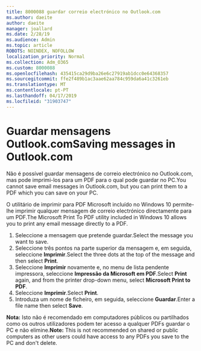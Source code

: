 ```yaml
---
title: 8000088 guardar correio electrónico no Outlook.com
ms.author: daeite
author: daeite
manager: joallard
ms.date: 2/28/19
ms.audience: Admin
ms.topic: article
ROBOTS: NOINDEX, NOFOLLOW
localization_priority: Normal
ms.collection: Adm_O365
ms.custom: 8000088
ms.openlocfilehash: 435415ca29d9ba26e6c27919ab1dcc0e64368357
ms.sourcegitcommit: ffe2f489b1ac3aae62aa784c959da6a41c3261eb
ms.translationtype: MT
ms.contentlocale: pt-PT
ms.lasthandoff: 04/17/2019
ms.locfileid: "31903747"
---
```

# <a name="saving-messages-in-outlookcom"></a><span data-ttu-id="bee57-102">Guardar mensagens Outlook.com</span><span class="sxs-lookup"><span data-stu-id="bee57-102">Saving messages in Outlook.com</span></span>

<span data-ttu-id="bee57-103">Não é possível guardar mensagens de correio electrónico no Outlook.com, mas pode imprimi-los para um PDF para o qual pode guardar no PC.</span><span class="sxs-lookup"><span data-stu-id="bee57-103">You cannot save email messages in Outlook.com, but you can print them to a PDF which you can save on your PC.</span></span>

<span data-ttu-id="bee57-104">O utilitário de imprimir para PDF Microsoft incluído no Windows 10 permite-lhe imprimir qualquer mensagem de correio electrónico directamente para um PDF.</span><span class="sxs-lookup"><span data-stu-id="bee57-104">The Microsoft Print To PDF utility included in Windows 10 allows you to print any email message directly to a PDF.</span></span>

1. <span data-ttu-id="bee57-105">Seleccione a mensagem que pretende guardar.</span><span class="sxs-lookup"><span data-stu-id="bee57-105">Select the message you want to save.</span></span>
2. <span data-ttu-id="bee57-106">Seleccione três pontos na parte superior da mensagem e, em seguida, seleccione **Imprimir**.</span><span class="sxs-lookup"><span data-stu-id="bee57-106">Select the three dots at the top of the message and then select **Print**.</span></span>
3. <span data-ttu-id="bee57-107">Seleccione **Imprimir** novamente e, no menu de lista pendente impressora, seleccione **Impressão da Microsoft em PDF**.</span><span class="sxs-lookup"><span data-stu-id="bee57-107">Select **Print** again, and from the printer drop-down menu, select **Microsoft Print to PDF**.</span></span>
4. <span data-ttu-id="bee57-108">Seleccione **Imprimir**.</span><span class="sxs-lookup"><span data-stu-id="bee57-108">Select **Print**.</span></span>
5. <span data-ttu-id="bee57-109">Introduza um nome de ficheiro, em seguida, seleccione **Guardar**.</span><span class="sxs-lookup"><span data-stu-id="bee57-109">Enter a file name then select **Save**.</span></span>

<span data-ttu-id="bee57-110">**Nota:** Isto não é recomendado em computadores públicos ou partilhados como os outros utilizadores podem ter acesso a qualquer PDFs guardar o PC e não elimine.</span><span class="sxs-lookup"><span data-stu-id="bee57-110">**Note:** This is not recommended on shared or public computers as other users could have access to any PDFs you save to the PC and don't delete.</span></span>